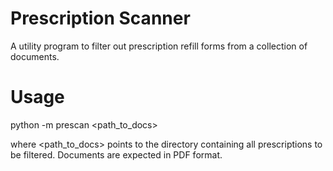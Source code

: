 # Prescription Scanner
A utility program to filter out prescription refill forms from a collection of documents.

# Usage
 python -m prescan <path_to_docs>

 where <path_to_docs> points to the directory containing all prescriptions to be filtered.  Documents are expected in PDF format.